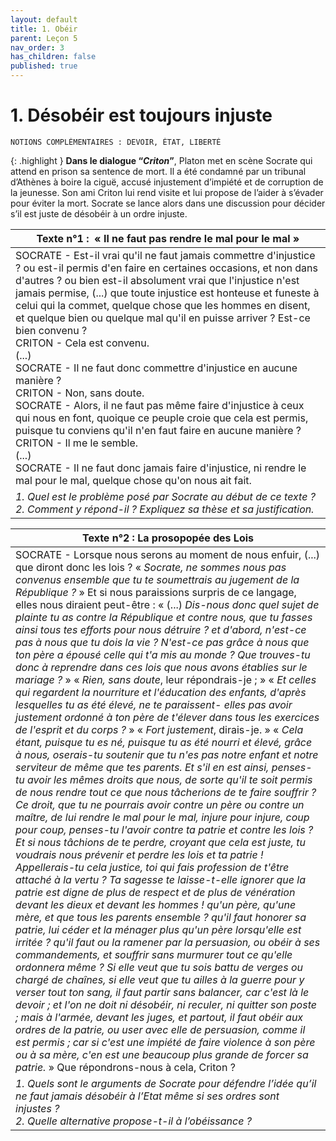 ```yaml
---
layout: default
title: 1. Obéir
parent: Leçon 5
nav_order: 3
has_children: false
published: true
---
```

# 1. Désobéir est toujours injuste

```
NOTIONS COMPLÉMENTAIRES : DEVOIR, ÉTAT, LIBERTÉ
```


{: .highlight }
**Dans le dialogue “*Criton*”**, Platon met en scène Socrate qui attend en prison sa sentence de mort. Il a été condamné par un tribunal d’Athènes à boire la ciguë, accusé injustement d’impiété et de corruption de la jeunesse. Son ami Criton lui rend visite et lui propose de l’aider à s’évader pour éviter la mort. Socrate se lance alors dans une discussion pour décider s’il est juste de désobéir à un ordre injuste.

| Texte n°1 :  « Il ne faut pas rendre le mal pour le mal »             |
| -------------------------------------------------------- |
| SOCRATE - Est-il vrai qu'il ne faut jamais commettre d'injustice ? ou est-il permis d'en faire en certaines occasions, et non dans d'autres ? ou bien est-il absolument vrai que l'injustice n'est jamais permise, (...) que toute injustice est honteuse et funeste à celui qui la commet, quelque chose que les hommes en disent, et quelque bien ou quelque mal qu'il en puisse arriver ? Est-ce bien convenu ?<br>CRITON - Cela est convenu.<br>(...)<br>SOCRATE - Il ne faut donc commettre d'injustice en aucune manière ?<br>CRITON - Non, sans doute.<br>SOCRATE - Alors, il ne faut pas même faire d'injustice à ceux qui nous en font, quoique ce peuple croie que cela est permis, puisque tu conviens qu'il n'en faut faire en aucune manière ?<br>CRITON - Il me le semble.<br>(...)<br>SOCRATE - Il ne faut donc jamais faire d'injustice, ni rendre le mal pour le mal, quelque chose qu'on nous ait fait. |
| *1. Quel est le problème posé par Socrate au début de ce texte ?<br>2. Comment y répond-il ? Expliquez sa thèse et sa justification.*    |

| Texte n°2 : La prosopopée des Lois        |
| --------------------------------------------------------------------------- |
| SOCRATE - Lorsque nous serons au moment de nous enfuir, (...) que diront donc les lois ? « *Socrate, ne sommes­ nous pas convenus ensemble que tu te soumettrais au jugement de la République ?* » Et si nous paraissions surpris de ce langage, elles nous diraient peut-être : « (...) *Dis-nous donc quel sujet de plainte tu as contre la République et contre nous, que tu fasses ainsi tous tes efforts pour nous détruire ? et d'abord, n'est-ce pas à nous que tu dois la vie ? N'est-ce pas grâce à nous que ton père a épousé celle qui t'a mis au monde ? Que trouves-tu donc à reprendre dans ces lois que nous avons établies sur le mariage ?* » « *Rien, sans doute*, leur répondrais-je ; » « *Et celles qui regardent la nourriture et l'éducation des enfants, d'après lesquelles tu as été élevé, ne te paraissent- elles pas avoir justement ordonné à ton père de t'élever dans tous les exercices de l'esprit et du corps ?* » « *Fort justement*, dirais-je. » « *Cela étant, puisque tu es né, puisque tu as été nourri et élevé, grâce à nous, oserais-tu soutenir que tu n'es pas notre enfant et notre serviteur de même que tes parents. Et s'il en est ainsi, penses-tu avoir les mêmes droits que nous, de sorte qu'il te soit permis de nous rendre tout ce que nous tâcherions de te faire souffrir ? Ce droit, que tu ne pourrais avoir contre un père ou contre un maître, de lui rendre le mal pour le mal, injure pour injure, coup pour coup, penses-tu l'avoir contre ta patrie et contre les lois ? Et si nous tâchions de te perdre, croyant que cela est juste, tu voudrais nous prévenir et perdre les lois et ta patrie ! Appellerais-tu cela justice, toi qui fais profession de t'être attaché à la vertu ? Ta sagesse te laisse-t-elle ignorer que la patrie est digne de plus de respect et de plus de vénération devant les dieux et devant les hommes ! qu'un père, qu'une mère, et que tous les parents ensemble ? qu'il faut honorer sa patrie, lui céder et la ménager plus qu'un père lorsqu'elle est irritée ? qu'il faut ou la ramener par la persuasion, ou obéir à ses commandements, et souffrir sans murmurer tout ce qu'elle ordonnera même ? Si elle veut que tu sois battu de verges ou chargé de chaînes, si elle veut que tu ailles à la guerre pour y verser tout ton sang, il faut partir sans balancer, car c'est là le devoir ; et l'on ne doit ni désobéir, ni reculer, ni quitter son poste ; mais à l'armée, devant les juges, et partout, il faut obéir aux ordres de la patrie, ou user avec elle de persuasion, comme il est permis ; car si c'est une impiété de faire violence à son père ou à sa mère, c'en est une beaucoup plus grande de forcer sa patrie.* » Que répondrons-nous à cela, Criton ? |
| *1. Quels sont le arguments de Socrate pour défendre l’idée qu’il ne faut jamais désobéir à l’Etat même si ses ordres sont injustes ?<br>2. Quelle alternative propose-t-il à l’obéissance ?*       |




